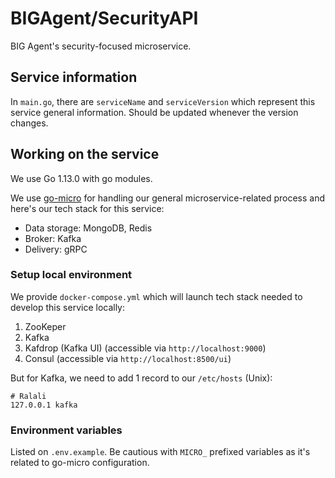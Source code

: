 # BIGAgent/SecurityAPI

BIG Agent's security-focused microservice.

## Service information

In `main.go`, there are `serviceName` and `serviceVersion` which represent this service general information. Should be updated whenever the version changes.

## Working on the service

We use Go 1.13.0 with go modules.

We use [go-micro](https://github.com/micro/go-plugins) for handling our general microservice-related process and here's our tech stack for this service:

- Data storage: MongoDB, Redis
- Broker: Kafka
- Delivery: gRPC

### Setup local environment

We provide `docker-compose.yml` which will launch tech stack needed to develop this service locally:

1. ZooKeper
2. Kafka
3. Kafdrop (Kafka UI) (accessible via `http://localhost:9000`)
4. Consul (accessible via `http://localhost:8500/ui`)

But for Kafka, we need to add 1 record to our `/etc/hosts` (Unix):

```
# Ralali
127.0.0.1 kafka
```

### Environment variables

Listed on `.env.example`. Be cautious with `MICRO_` prefixed variables as it's related to go-micro configuration.